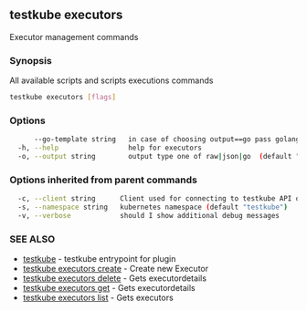 ## testkube executors

Executor management commands

### Synopsis

All available scripts and scripts executions commands

```sh
testkube executors [flags]
```

### Options

```sh
      --go-template string   in case of choosing output==go pass golang template (default "{{ . | printf \"%+v\"  }}")
  -h, --help                 help for executors
  -o, --output string        output type one of raw|json|go  (default "raw")
```

### Options inherited from parent commands

```sh
  -c, --client string      Client used for connecting to testkube API one of proxy|direct (default "proxy")
  -s, --namespace string   kubernetes namespace (default "testkube")
  -v, --verbose            should I show additional debug messages
```

### SEE ALSO

* [testkube](testkube.md)  - testkube entrypoint for plugin
* [testkube executors create](testkube_executors_create.md)  - Create new Executor
* [testkube executors delete](testkube_executors_delete.md)  - Gets executordetails
* [testkube executors get](testkube_executors_get.md)  - Gets executordetails
* [testkube executors list](testkube_executors_list.md)  - Gets executors
